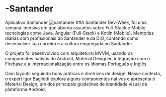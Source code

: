 # -Santander
Aplicativo Santander
![santander](https://user-images.githubusercontent.com/79775171/123305099-1ab45000-d4f6-11eb-8f0b-62eb3b61ef5b.png)
##A Santander Dev-Week, foi uma semana imersiva em que aborda assuntos sobre Full-Stack e Mobile, tecnologias como Java, Angular (Full-Stack) e Kotlin (Mobile), Mentorias diárias com profissionais do Santander e da DIO, contando como desenvolver sua carreira e a cultura empregada no Santander.

O projeto foi desenvolvido com arquitetural MVVM, usando os componentes nativos do Android, Material Designer, integração com o Firebase e a internacionalização entre os idiomas Português e Inglês.

Com layouts seguindo boas práticas e diretrizes de design. Nesse contexto, o expert Igor Bagliotti explora alguns componentes nativos e apresenta o Material Design, um dos principais guidelines de identidade visual da plataforma Android.


